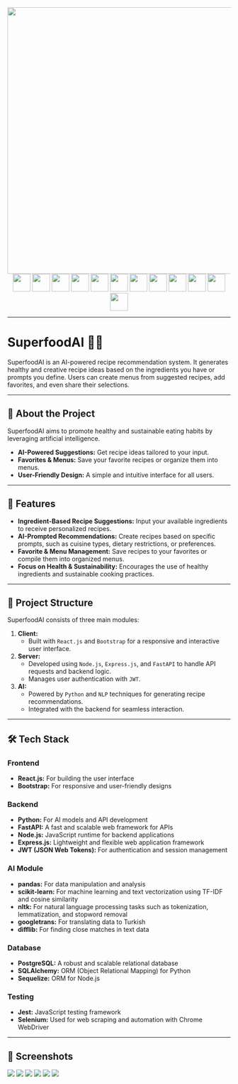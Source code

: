   <div align="center">
  <img src="https://github.com/user-attachments/assets/6e8fc2a3-f2f7-4718-bb37-13ba7a9e50ed" width="600"/>
  <div>
  <img src="https://cdn.jsdelivr.net/gh/devicons/devicon@latest/icons/python/python-original.svg" width="40"/>
  <img src="https://cdn.jsdelivr.net/gh/devicons/devicon@latest/icons/fastapi/fastapi-original.svg" width="40"/>
  <img src="https://cdn.jsdelivr.net/gh/devicons/devicon@latest/icons/sqlalchemy/sqlalchemy-original-wordmark.svg" width="40"/>
  <img src="https://cdn.jsdelivr.net/gh/devicons/devicon@latest/icons/pandas/pandas-plain-wordmark.svg" width="40"/>
  <img src="https://cdn.jsdelivr.net/gh/devicons/devicon@latest/icons/scikitlearn/scikitlearn-original.svg" width="40"/>
  <img src="https://cdn.jsdelivr.net/gh/devicons/devicon@latest/icons/sequelize/sequelize-original.svg" width="40"/>
  <img src="https://cdn.jsdelivr.net/gh/devicons/devicon@latest/icons/nodejs/nodejs-original.svg" width="40"/>
  <img src="https://cdn.jsdelivr.net/gh/devicons/devicon@latest/icons/postgresql/postgresql-original.svg" width="40"/>
  <img src="https://cdn.jsdelivr.net/gh/devicons/devicon@latest/icons/react/react-original.svg" width="40"/>
  <img src="https://cdn.jsdelivr.net/gh/devicons/devicon@latest/icons/bootstrap/bootstrap-original.svg" width="40"/>
  <img src="https://cdn.jsdelivr.net/gh/devicons/devicon@latest/icons/jest/jest-plain.svg" width="40"/>
  <img src="https://cdn.jsdelivr.net/gh/devicons/devicon@latest/icons/selenium/selenium-original.svg" width="40"/>
  </div>
</div>
<hr/>
<h1>SuperfoodAI 🍴🤖</h1>
    <p>SuperfoodAI is an AI-powered recipe recommendation system. It generates healthy and creative recipe ideas based on the ingredients you have or prompts you define. Users can create menus from suggested recipes, add favorites, and even share their selections.</p>
    <hr>
    <h2>🚀 About the Project</h2>
    <p>SuperfoodAI aims to promote healthy and sustainable eating habits by leveraging artificial intelligence.</p>
    <ul>
        <li><strong>AI-Powered Suggestions:</strong> Get recipe ideas tailored to your input.</li>
        <li><strong>Favorites & Menus:</strong> Save your favorite recipes or organize them into menus.</li>
        <li><strong>User-Friendly Design:</strong> A simple and intuitive interface for all users.</li>
    </ul>
    <hr>
    <h2>📌 Features</h2>
    <ul>
        <li><strong>Ingredient-Based Recipe Suggestions:</strong> Input your available ingredients to receive personalized recipes.</li>
        <li><strong>AI-Prompted Recommendations:</strong> Create recipes based on specific prompts, such as cuisine types, dietary restrictions, or preferences.</li>
        <li><strong>Favorite & Menu Management:</strong> Save recipes to your favorites or compile them into organized menus.</li>
        <li><strong>Focus on Health & Sustainability:</strong> Encourages the use of healthy ingredients and sustainable cooking practices.</li>
    </ul>
    <hr>
    <h2>📂 Project Structure</h2>
    <p>SuperfoodAI consists of three main modules:</p>
    <ol>
        <li><strong>Client:</strong>
            <ul>
                <li>Built with <code>React.js</code> and <code>Bootstrap</code> for a responsive and interactive user interface.</li>
            </ul>
        </li>
        <li><strong>Server:</strong>
            <ul>
                <li>Developed using <code>Node.js</code>, <code>Express.js</code>, and <code>FastAPI</code> to handle API requests and backend logic.</li>
                <li>Manages user authentication with <code>JWT</code>.</li>
            </ul>
        </li>
        <li><strong>AI:</strong>
            <ul>
                <li>Powered by <code>Python</code> and <code>NLP</code> techniques for generating recipe recommendations.</li>
                <li>Integrated with the backend for seamless interaction.</li>
            </ul>
        </li>
    </ol>
    <hr>
    <h2>🛠️ Tech Stack</h2>
    <h3>Frontend</h3>
    <ul>
        <li><strong>React.js:</strong> For building the user interface</li>
        <li><strong>Bootstrap:</strong> For responsive and user-friendly designs</li>
    </ul>
    <h3>Backend</h3>
    <ul>
        <li><strong>Python:</strong> For AI models and API development</li>
        <li><strong>FastAPI:</strong> A fast and scalable web framework for APIs</li>
        <li><strong>Node.js:</strong> JavaScript runtime for backend applications</li>
        <li><strong>Express.js:</strong> Lightweight and flexible web application framework</li>
        <li><strong>JWT (JSON Web Tokens):</strong> For authentication and session management</li>
    </ul>
    <h3>AI Module</h3>
    <ul>
    <li><strong>pandas:</strong> For data manipulation and analysis</li>
    <li><strong>scikit-learn:</strong> For machine learning and text vectorization using TF-IDF and cosine similarity</li>
    <li><strong>nltk:</strong> For natural language processing tasks such as tokenization, lemmatization, and stopword removal</li>
    <li><strong>googletrans:</strong> For translating data to Turkish</li>
    <li><strong>difflib:</strong> For finding close matches in text data</li>
  </ul>
    <h3>Database</h3>
    <ul>
        <li><strong>PostgreSQL:</strong> A robust and scalable relational database</li>
        <li><strong>SQLAlchemy:</strong> ORM (Object Relational Mapping) for Python</li>
        <li><strong>Sequelize:</strong> ORM for Node.js</li>
    </ul>
    <h3>Testing</h3>
    <ul>
        <li><strong>Jest:</strong> JavaScript testing framework</li>
        <li><strong>Selenium:</strong> Used for web scraping and automation with Chrome WebDriver</li>
    </ul>
    <hr>
    <h2>📸 Screenshots</h2>
    <img src="https://github.com/user-attachments/assets/585406e7-d84f-412f-a14a-475065fd6e54"/>
    <img src="https://github.com/user-attachments/assets/c509aae6-b4dd-4fe7-b24b-9ea29eecadff"/>
    <img src="https://github.com/user-attachments/assets/0e858b08-5cfe-49d5-aa56-de6fb3358226"/>
    <img src="https://github.com/user-attachments/assets/301c732b-93b8-4559-b061-e3dcb9ffe755"/>
    <img src="https://github.com/user-attachments/assets/a2338491-09b2-4d9e-9046-d7d6a6506068"/>
    <img src="https://github.com/user-attachments/assets/7f54fede-eda5-44b1-a2de-0351cdaf739b"/>
    

